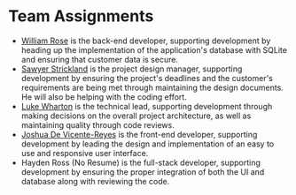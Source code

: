 # Team Assignments
- [William Rose](../resumes/william_rose.md) is the back-end developer, supporting development by heading up the implementation of the application's database with SQLite and ensuring that customer data is secure.
- [Sawyer Strickland](../resumes/sawyer_strickland.md) is the project design manager, supporting development by ensuring the project's deadlines and the customer's requirements are being met through maintaining the design documents. He will also be helping with the coding effort.
- [Luke Wharton](../resumes/luke_wharton.md) is the technical lead, supporting development through making decisions on the overall project architecture, as well as maintaining quality through code reviews.
- [Joshua De Vicente-Reyes](../resumes/joshua_de_vicente.md) is the front-end developer, supporting development by leading the design and implementation of an easy to use and responsive user interface.
- Hayden Ross (No Resume) is the full-stack developer, supporting development by ensuring the proper integration of both the UI and database along with reviewing the code.